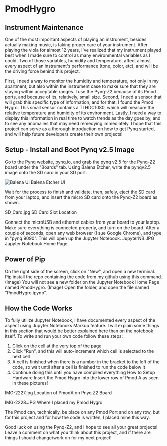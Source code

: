 # PmodHygro

## Instrument Maintenance
One of the most important aspects of playing an instrument, besides actually making music, is taking proper care of your instrument. After playing the viola for almost 12 years, I've realized that my instrument played best when I made sure to control as many environmental variables as I could. Two of those variables, humidity and temperature, affect almost every aspect of an instrument's performance (tone, color, etc), and will be the driving force behind this project. 

First, I need a way to monitor the humidity and temperature, not only in my apartment, but also within the instrument case to make sure that they are staying within acceptable ranges. I use the Pynq-Z2 because of its Pmod ports, and because of its, relatively, small size. Second, I need a sensor that will grab this specific type of information, and for that, I found the Pmod Hygro. This small sensor contains a TI HDC1080, which will measure the relative temperature and humidity of its environment. Lastly, I need a way to display this information in real time to watch trends as the day goes by, and to see any anomalies that may need remedying immediately. 
I hope that this project can serve as a thorough introduction on how to get Pynq started, and will help future developers create their own projects! 

## Setup - Install and Boot Pynq v2.5 Image
Go to the Pynq website, pynq.io, and grab the pynq v2.5 for the Pynq-Z2 board under the "Boards" tab. 
Using Balena Etcher, write the pynqv2.5 image onto the SD card in your SD port.

![Balena UI](PmodHygro/Balena.jpg) <!-- .element height="50%" width="50%" -->
Balena Etcher UI

Wait for the process to finish and validate, then, safely, eject the SD card from your laptop, and insert the micro SD card onto the Pynq-Z2 board as shown. 

SD_Card.jpg
SD Card Slot Location

Connect the microUSB and ethernet cables from your board to your laptop. 
Make sure everything is connected properly, and turn on the board. After a couple of seconds, open any web browser (I sue Google Chrome), and type in "pynq:9090". This will open up the Jupyter Notebook. 
JupyterNB.JPG
Jupyter Notebook Home Page

## Power of Pip 
On the right side of the screen, click on "New", and open a new terminal. Pip install the repo containing the code from my github using this command. 
(Image)
You will not see a new folder on the Jupyter Notebook Home Page named PmodHygro. 
(Image)
Open the folder, and open the file named "PmodHygro.ipynb". 

## How the Code Works
To fully utilize Jupyter Notebook, I have documented every aspect of the aspect using Jupyter Notebooks Markup feature. I will explain some things in this section that would be better explained here than on the notebook itself. 
To write and run your own code follow these steps:
1) Click on the cell at the very top of the page
2) Click "Run", and this will auto-increment which cell is selected to the next cell
3) A cell is finished when there is a number in the bracket to the left of the code, so wait until after a cell is finished to run the code below it
4) Continue doing this until you have compiled everything
How to Setup Hardware
Insert the Pmod Hygro into the lower row of Pmod A as seen in these pictures! 

IMG-2227.jpg
Location of PmodA on Pnyq Z2 Board

IMG-2228.JPG
Where I placed my Pmod Hygro

The Pmod can, technically, be place on any Pmod Port and on any row, but for this project and for how the code is written, I placed mine this way. 
 
Good luck on using the Pynq-Z2, and I hope to see all your great projects! Leave a comment on what you think about this project, and if there are things I should change/work on for my next project! 
